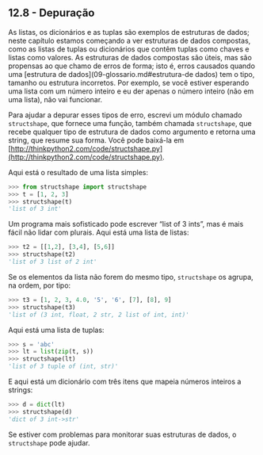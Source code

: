 ## 12.8 - Depuração

As listas, os dicionários e as tuplas são exemplos de estruturas de dados; neste capítulo estamos começando a ver estruturas de dados compostas, como as listas de tuplas ou dicionários que contêm tuplas como chaves e listas como valores. As estruturas de dados compostas são úteis, mas são propensas ao que chamo de erros de forma; isto é, erros causados quando uma [estrutura de dados](09-glossario.md#estrutura-de dados) tem o tipo, tamanho ou estrutura incorretos. Por exemplo, se você estiver esperando uma lista com um número inteiro e eu der apenas o número inteiro (não em uma lista), não vai funcionar.

Para ajudar a depurar esses tipos de erro, escrevi um módulo chamado `structshape`, que fornece uma função, também chamada `structshape`, que recebe qualquer tipo de estrutura de dados como argumento e retorna uma string, que resume sua forma. Você pode baixá-la em [http://thinkpython2.com/code/structshape.py](http://thinkpython2.com/code/structshape.py).

Aqui está o resultado de uma lista simples:

```python
>>> from structshape import structshape
>>> t = [1, 2, 3]
>>> structshape(t)
'list of 3 int'
```

Um programa mais sofisticado pode escrever “list of 3 ints”, mas é mais fácil não lidar com plurais. Aqui está uma lista de listas:

```python
>>> t2 = [[1,2], [3,4], [5,6]]
>>> structshape(t2)
'list of 3 list of 2 int'
```

Se os elementos da lista não forem do mesmo tipo, `structshape` os agrupa, na ordem, por tipo:

```python
>>> t3 = [1, 2, 3, 4.0, '5', '6', [7], [8], 9]
>>> structshape(t3)
'list of (3 int, float, 2 str, 2 list of int, int)'
```

Aqui está uma lista de tuplas:

```python
>>> s = 'abc'
>>> lt = list(zip(t, s))
>>> structshape(lt)
'list of 3 tuple of (int, str)'
```
E aqui está um dicionário com três itens que mapeia números inteiros a strings:

```python
>>> d = dict(lt)
>>> structshape(d)
'dict of 3 int->str'
```

Se estiver com problemas para monitorar suas estruturas de dados, o `structshape` pode ajudar.
